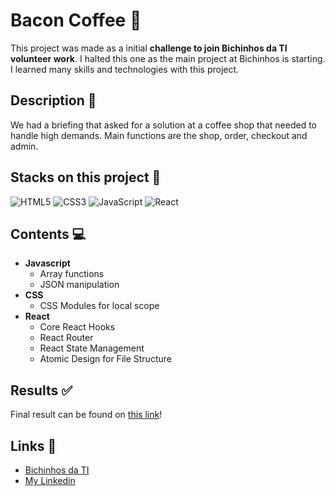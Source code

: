 # Bacon Coffee 🥓

This project was made as a initial **challenge to join Bichinhos da TI volunteer work**. I halted this one as the main project at Bichinhos is starting. I learned many skills and technologies with this project.
## Description 📑
We had a briefing that asked for a solution at a coffee shop that needed to handle high demands. Main functions are the shop, order, checkout and admin.

## Stacks on this project 🔧
![HTML5](https://img.shields.io/badge/HTML5-000?style=for-the-badge&logo=html5) ![CSS3](https://img.shields.io/badge/CSS3-000?style=for-the-badge&logo=css3&logoColor=264CE4) ![JavaScript](https://img.shields.io/badge/JavaScript-000?style=for-the-badge&logo=javascript) ![React](https://img.shields.io/badge/React-000?style=for-the-badge&logo=react)

## Contents 💻
* **Javascript**
    * Array functions
    * JSON manipulation
* **CSS**
    * CSS Modules for local scope
* **React**
    * Core React Hooks
    * React Router
    * React State Management
    * Atomic Design for File Structure

## Results ✅
Final result can be found on [this link](https://)!

## Links 🔎
* [ Bichinhos da TI](https://www.linkedin.com/company/bichinhosdati/)
* [ My Linkedin](https://www.linkedin.com/in/roberto-juniorjp/)
